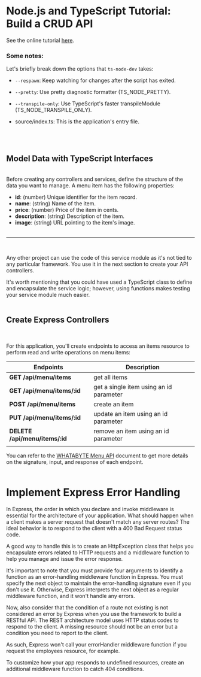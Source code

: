 # Node.js and TypeScript Tutorial: Build a CRUD API

See the online tutorial [here](https://auth0.com/blog/node-js-and-typescript-tutorial-build-a-crud-api/).

### Some notes:

Let's briefly break down the options that ```ts-node-dev``` takes:

- ```--respawn```: Keep watching for changes after the script has exited.

- ```--pretty```: Use pretty diagnostic formatter (TS_NODE_PRETTY).

- ```--transpile-only```: Use TypeScript's faster transpileModule (TS_NODE_TRANSPILE_ONLY).

- source/index.ts: This is the application's entry file.

<br>
<br>

## Model Data with TypeScript Interfaces
<br>
Before creating any controllers and services, define the structure of the data you want to manage. A menu item has the following properties:

- **id**: (number) Unique identifier for the item record.
- **name**: (string) Name of the item.
- **price**: (number) Price of the item in cents.
- **description**: (string) Description of the item.
- **image**: (string) URL pointing to the item's image.
<br><br>



---
<br>

Any other project can use the code of this service module as it's not tied to any particular framework. You use it in the next section to create your API controllers.

It's worth mentioning that you could have used a TypeScript class to define and encapsulate the service logic; however, using functions makes testing your service module much easier.
<br><br>
## Create Express Controllers
<br>

For this application, you'll create endpoints to access an items resource to perform read and write operations on menu items:

| Endpoints | Description |
----------- | -----------
**GET /api/menu/items** | get all items
**GET /api/menu/items/:id** | get a single item using an id parameter
**POST /api/menu/items** |  create an item
**PUT /api/menu/items/:id** | update an item using an id parameter
**DELETE /api/menu/items/:id** | remove an item using an id parameter
|    |     |

You can refer to the [WHATABYTE Menu API](https://github.com/auth0-blog/wab-docs) document to get more details on the signature, input, and response of each endpoint.
<br/>
<br/>


# Implement Express Error Handling
In Express, the order in which you declare and invoke middleware is essential for the architecture of your application. What should happen when a client makes a server request that doesn't match any server routes? The ideal behavior is to respond to the client with a 400 Bad Request status code.

A good way to handle this is to create an HttpException class that helps you encapsulate errors related to HTTP requests and a middleware function to help you manage and issue the error response.

It's important to note that you must provide four arguments to identify a function as an error-handling middleware function in Express. You must specify the next object to maintain the error-handling signature even if you don't use it. Otherwise, Express interprets the next object as a regular middleware function, and it won't handle any errors.

Now, also consider that the condition of a route not existing is not considered an error by Express when you use the framework to build a RESTful API. The REST architecture model uses HTTP status codes to respond to the client. A missing resource should not be an error but a condition you need to report to the client.

As such, Express won't call your errorHandler middleware function if you request the employees resource, for example.

To customize how your app responds to undefined resources, create an additional middleware function to catch 404 conditions. 